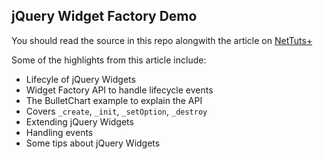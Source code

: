 ## jQuery Widget Factory Demo

You should read the source in this repo alongwith the article on [NetTuts+](http://net.tutsplus.com/tutorials/javascript-ajax/an-in-depth-review-of-jquerys-widget-factory/)

Some of the highlights from this article include:

- Lifecyle of jQuery Widgets
- Widget Factory API to handle lifecycle events
- The BulletChart example to explain the API
- Covers `_create`, `_init`, `_setOption`, `_destroy`
- Extending jQuery Widgets
- Handling events 
- Some tips about jQuery Widgets